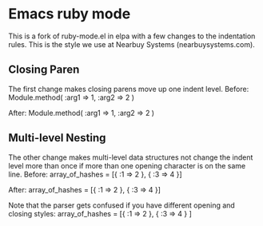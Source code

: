 Emacs ruby mode
===============

This is a fork of ruby-mode.el in elpa with a few changes to the indentation rules. This is the style we use at Nearbuy Systems (nearbuysystems.com).

Closing Paren
-------------
The first change makes closing parens move up one indent level.
Before:
    Module.method(
      :arg1 => 1,
      :arg2 => 2
      )

After:
    Module.method(
      :arg1 => 1,
      :arg2 => 2
    )


Multi-level Nesting
-------------------
The other change makes multi-level data structures not change the indent level more than once if more than one opening character is on the same line.
Before:
    array_of_hashes = [{
        :1 => 2
      }, {
        :3 => 4
      }]

After:
    array_of_hashes = [{
      :1 => 2
    }, {
      :3 => 4
    }]

Note that the parser gets confused if you have different opening and closing styles:
    array_of_hashes = [{
      :1 => 2
    }, {
      :3 => 4
    }
    ]


